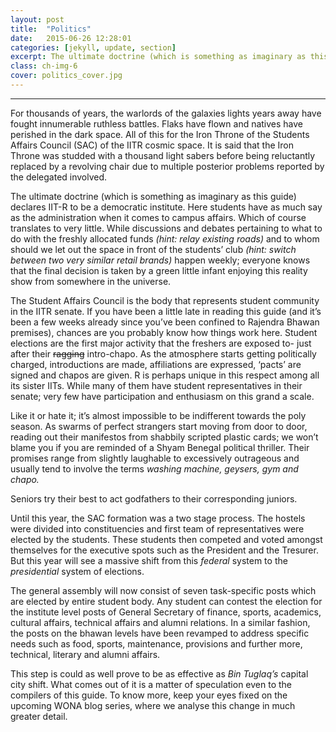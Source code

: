 ```yaml
---
layout: post
title:  "Politics"
date:   2015-06-26 12:28:01
categories: [jekyll, update, section]
excerpt: The ultimate doctrine (which is something as imaginary as this guide) declares IIT-R to be a democratic institute. 
class: ch-img-6
cover: politics_cover.jpg
--- 	
```

--------------------------------

For thousands of years, the warlords of the galaxies lights years away have fought innumerable ruthless battles. Flaks have flown and natives have perished in the dark space. All of this for the Iron Throne of the Students Affairs Council (SAC) of the IITR cosmic space. It is said that the Iron 
Throne was studded with a thousand light sabers before being reluctantly replaced by a revolving chair due to multiple posterior problems reported by the delegated involved.   

The ultimate doctrine (which is something as imaginary as this guide) declares IIT-R to be a democratic institute. Here students have as much say as the administration when it comes to campus affairs. Which of course translates to very little. While discussions and debates pertaining to what to do with the freshly allocated funds _(hint: relay existing roads)_ and to whom should we let out the space in front of the students’ club _(hint: switch between two very similar retail brands)_ happen weekly; everyone knows that the final decision is taken by a green little infant enjoying this reality show from somewhere in the universe.

The Student Affairs Council is the body that represents student community in the IITR senate. If 
you have been a little late in reading this guide (and it’s been a few weeks already since you’ve 
been confined to Rajendra Bhawan premises), chances are you probably know how things work 
here. Student elections are the first major activity that the freshers are exposed to- just after 
their <s>ragging</s> intro-chapo. As the atmosphere starts getting politically charged, introductions 
are made, affiliations are expressed, ‘pacts’ are signed and  chapos are given. R is perhaps 
unique in this respect among all its sister IITs. While many of them have student 
representatives in their senate; very few have participation and enthusiasm on this grand a 
scale.

Like it or hate it; it’s almost impossible to be indifferent towards the poly season. As swarms of 
perfect strangers start moving from door to door, reading out their manifestos from shabbily 
scripted plastic cards; we won’t blame you if you are reminded of a Shyam Benegal political 
thriller. Their promises range from slightly laughable to excessively outrageous and usually tend 
to involve the terms _washing machine, geysers, gym and chapo._

Seniors try their best to act godfathers to their corresponding juniors.

Until this year, the SAC formation was a two stage process. The hostels were divided into 
constituencies and first team of representatives were elected by the students. These students 
then competed and voted amongst themselves for the executive spots such as the President 
and the Tresurer. But this year will see a massive shift from this _federal_ system to the 
_presidential_ system of elections.

The general assembly will now consist of seven task-specific posts which are elected by entire 
student body. Any student can contest the election for the institute level posts of General 
Secretary of finance, sports, academics, cultural affairs, technical affairs and alumni relations. In 
a similar fashion, the posts on the bhawan levels have been revamped to address specific needs 
such as food, sports, maintenance, provisions and further more, technical, literary and alumni 
affairs. 

This step is could as well prove to be as effective as _Bin Tuglaq’s_ capital city shift. What comes 
out of it is a matter of speculation even to the compilers of this guide. To know more, keep your 
eyes fixed on the upcoming WONA blog series, where we analyse this change in much greater 
detail.